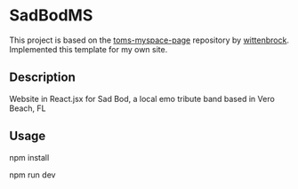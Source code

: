 # SadBodMS

This project is based on the [toms-myspace-page](https://github.com/wittenbrock/toms-myspace-page) repository by [wittenbrock](https://github.com/wittenbrock). 
Implemented this template for my own site.

## Description 

Website in React.jsx for Sad Bod, a local emo tribute band based in Vero Beach, FL 

## Usage

npm install 

npm run dev


